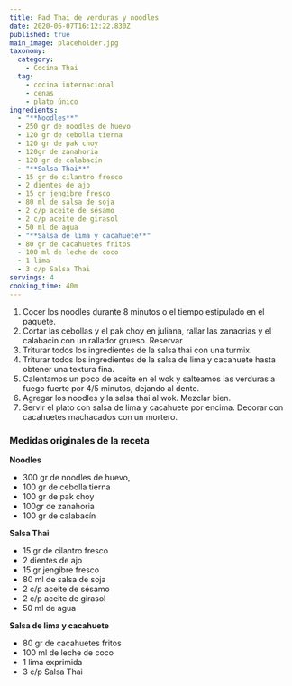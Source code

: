 ```yaml
---
title: Pad Thai de verduras y noodles
date: 2020-06-07T16:12:22.830Z
published: true
main_image: placeholder.jpg
taxonomy:
  category:
    - Cocina Thai
  tag:
    - cocina internacional
    - cenas
    - plato único
ingredients:
  - "**Noodles**"
  - 250 gr de noodles de huevo
  - 120 gr de cebolla tierna
  - 120 gr de pak choy
  - 120gr de zanahoria
  - 120 gr de calabacín
  - "**Salsa Thai**"
  - 15 gr de cilantro fresco
  - 2 dientes de ajo
  - 15 gr jengibre fresco
  - 80 ml de salsa de soja
  - 2 c/p aceite de sésamo
  - 2 c/p aceite de girasol
  - 50 ml de agua
  - "**Salsa de lima y cacahuete**"
  - 80 gr de cacahuetes fritos
  - 100 ml de leche de coco
  - 1 lima
  - 3 c/p Salsa Thai
servings: 4
cooking_time: 40m
---
```

1. Cocer los noodles durante 8 minutos o el tiempo estipulado en el paquete.
2. Cortar las cebollas y el pak choy en juliana, rallar las zanaorias y el calabacin con un rallador grueso. Reservar
3. Triturar todos los ingredientes de la salsa thai con una turmix.
4. Triturar todos los ingredientes de la salsa de lima y cacahuete hasta obtener una textura fina.
5. Calentamos un poco de aceite en el wok y salteamos las verduras a fuego fuerte por 4/5 minutos, dejando al dente.
6. Agregar los noodles y la salsa thai al wok. Mezclar bien.
7. Servir el plato con salsa de lima y cacahuete por encima. Decorar con cacahuetes machacados con un mortero.

### Medidas originales de la receta

**Noodles**

* 300 gr de noodles de huevo,
* 100 gr de cebolla tierna
* 100 gr de pak choy
* 100gr de zanahoria
* 100 gr de calabacín

**Salsa Thai**

* 15 gr de cilantro fresco
* 2 dientes de ajo
* 15 gr jengibre fresco
* 80 ml de salsa de soja
* 2 c/p aceite de sésamo
* 2 c/p aceite de girasol
* 50 ml de agua

**Salsa de lima y cacahuete**

* 80 gr de cacahuetes fritos
* 100 ml de leche de coco
* 1 lima exprimida
* 3 c/p Salsa Thai